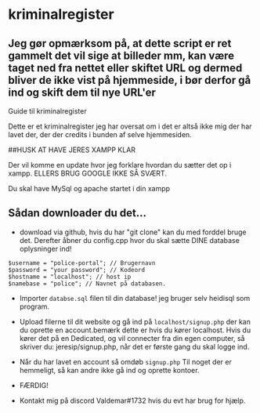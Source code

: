 # kriminalregister


## Jeg gør opmærksom på, at dette script er ret gammelt det vil sige at billeder mm, kan være taget ned fra nettet eller skiftet URL og dermed bliver de ikke vist på hjemmeside, i bør derfor gå ind og skift dem til nye URL'er
Guide til kriminalregister 

Dette er et kriminalregister jeg har oversat om i det er altså ikke mig der har lavet der, der der credits i bunden af selve hjemmesiden.

##HUSK AT HAVE JERES XAMPP KLAR

Der vil komme en update hvor jeg forklare hvordan du sætter det op i xampp. ELLERS BRUG GOOGLE IKKE SÅ SVÆRT.


Du skal have MySql og apache startet i din xampp

## Sådan downloader du det...
- download via github, hvis du har "git clone" kan du med forddel bruge det.
Derefter åbner du config.cpp hvor du skal sætte DINE database oplysninger ind!

```
$username = "police-portal"; // Brugernavn
$password = "your password"; // Kodeord
$hostname = "localhost"; // host ip 
$namebase = "police"; // Navnet på databasen.
```
- Importer `databse.sql` filen til din database! jeg bruger selv heidisql som program.
- Upload filerne til dit website og gå ind på  `localhost/signup.php` der kan du oprette en account.bemærk dette er hvis du kører localhost. Hvis du kører det på en Dedicated, og vil connecter fra din egen computer, så skriver du: jeresip/signup.php, når det er første gang du skal logge ind.
- Når du har lavet en account så omdøb  `signup.php`  Til noget der er hemmeligt, så kan andre ikke gå ind og oprette kontoer. 
- FÆRDIG!

- Kontakt mig på discord Valdemar#1732 hvis du evt har brug for hjælp.
